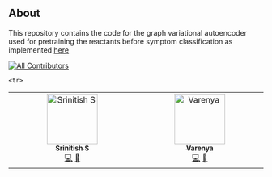 ## About

This repository contains the code for the graph variational autoencoder used for pretraining the reactants before symptom classification as implemented <a href="https://github.com/Deceptrax123/Graph-VAE">here</a>

<!-- ALL-CONTRIBUTORS-BADGE:START - Do not remove or modify this section -->
[![All Contributors](https://img.shields.io/badge/all_contributors-2-orange.svg?style=flat-square)](#contributors-)
<!-- ALL-CONTRIBUTORS-BADGE:END -->


<!-- ALL-CONTRIBUTORS-LIST:START - Do not remove or modify this section -->
<!-- prettier-ignore-start -->
<!-- markdownlint-disable -->

<table>
  <tbody>
    <tr>
      <td align="center" valign="top" width="14.28%"><a href="https://github.com/Deceptrax123"><img src="https://avatars.githubusercontent.com/u/87447180?v=4?s=100" width="100px;" alt="Srinitish S"/><br /><sub><b>Srinitish S</b></sub></a><br /><a href="https://github.com/Deceptrax123/Graph-VAE/commits?author=Deceptrax123" title="Code">💻</a> <a href="#research-Deceptrax123" title="Research">🔬</a></td>
      <td align="center" valign="top" width="14.28%"><a href="https://github.com/Varenya007"><img src="https://avatars.githubusercontent.com/u/90688425?v=4?s=100" width="100px;" alt="Varenya"/><br /><sub><b>Varenya</b></sub></a><br /><a href="https://github.com/Deceptrax123/Graph-VAE/commits?author=Varenya007" title="Code">💻</a> <a href="#research-Varenya007" title="Research">🔬</a></td>

    <tr>
  </tbody>
</table>

<!-- markdownlint-restore -->
<!-- prettier-ignore-end -->

<!-- ALL-CONTRIBUTORS-LIST:END -->

